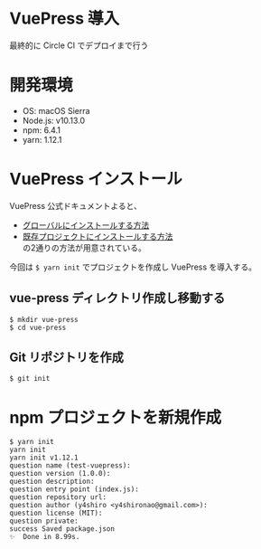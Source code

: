 # VuePress 導入
最終的に Circle CI でデプロイまで行う  

# 開発環境
- OS: macOS Sierra  
- Node.js: v10.13.0  
- npm: 6.4.1  
- yarn: 1.12.1  

# VuePress インストール
VuePress 公式ドキュメントよると、  
- [グローバルにインストールする方法](https://vuepress.vuejs.org/guide/getting-started.html#global-installation)  
- [既存プロジェクトにインストールする方法](https://vuepress.vuejs.org/guide/getting-started.html#inside-an-existing-project)  
の2通りの方法が用意されている。  
  
今回は `$ yarn init` でプロジェクトを作成し VuePress を導入する。  

## vue-press ディレクトリ作成し移動する  
```
$ mkdir vue-press
$ cd vue-press
```

## Git リポジトリを作成  
```
$ git init
```

# npm プロジェクトを新規作成  
```
$ yarn init
yarn init
yarn init v1.12.1
question name (test-vuepress):
question version (1.0.0):
question description:
question entry point (index.js):
question repository url:
question author (y4shiro <y4shironao@gmail.com>):
question license (MIT):
question private:
success Saved package.json
✨  Done in 8.99s.
```

